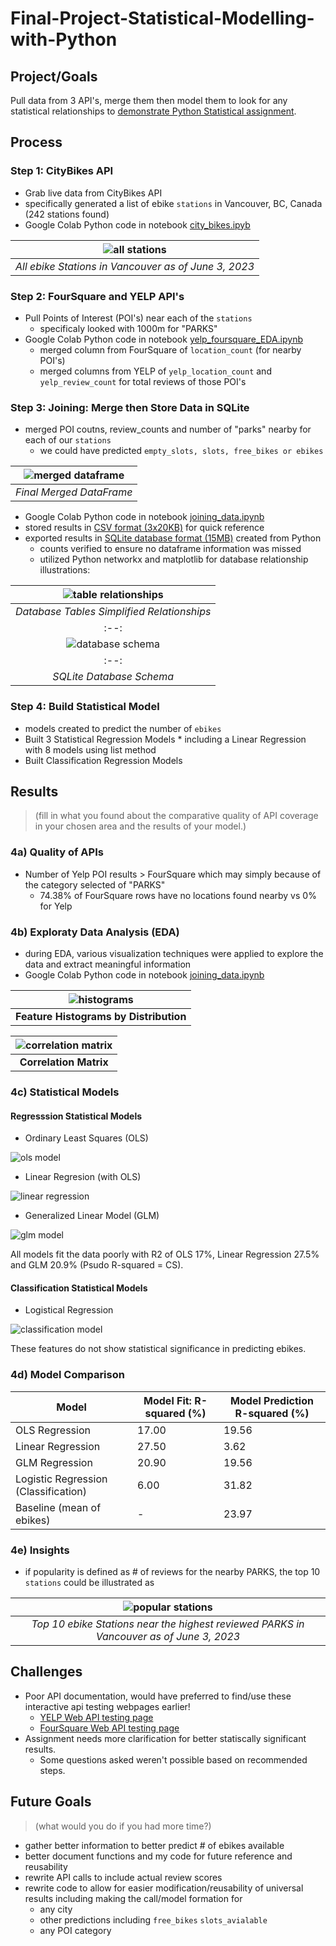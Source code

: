 # Final-Project-Statistical-Modelling-with-Python

## Project/Goals
Pull data from 3 API's, merge them then model them to look for any statistical relationships to [demonstrate Python Statistical assignment](https://github.com/cboyda/LighthouseLabs/blob/main/Project-Python_Statistics/assignment.md).


## Process
### Step 1: CityBikes API
* Grab live data from CityBikes API
* specifically generated a list of ebike `stations` in Vancouver, BC, Canada (242 stations found)
* Google Colab Python code in notebook [city_bikes.ipyb](https://github.com/cboyda/LighthouseLabs/blob/main/Project-Python_Statistics/notebooks/city_bikes.ipynb)

| ![all stations](https://github.com/cboyda/LighthouseLabs/blob/main/Project-Python_Statistics/images/map_all_vancouver_stations.png) | 
|:--:| 
| *All ebike Stations in Vancouver as of June 3, 2023* |


### Step 2: FourSquare and YELP API's
* Pull Points of Interest (POI's) near each of the `stations` 
   * specificaly looked with 1000m for "PARKS"
* Google Colab Python code in notebook [yelp_foursquare_EDA.ipynb](https://github.com/cboyda/LighthouseLabs/blob/main/Project-Python_Statistics/notebooks/yelp_foursquare_EDA.ipynb)
   * merged column from FourSquare of `location_count` (for nearby POI's)
   * merged columns from YELP of `yelp_location_count` and `yelp_review_count` for total reviews of those POI's


### Step 3: Joining: Merge then Store Data in SQLite
* merged POI coutns, review_counts and number of "parks" nearby for each of our `stations`
   * we could have predicted `empty_slots, slots, free_bikes or ebikes`

| ![merged dataframe](https://raw.githubusercontent.com/cboyda/LighthouseLabs/main/Project-Python_Statistics/images/merged_dataframe.png) | 
|:--:| 
| *Final Merged DataFrame* |

* Google Colab Python code in notebook [joining_data.ipynb](https://github.com/cboyda/LighthouseLabs/blob/main/Project-Python_Statistics/notebooks/joining_data.ipynb)
* stored results in [CSV format (3x20KB)](https://github.com/cboyda/LighthouseLabs/tree/main/Project-Python_Statistics/data) for quick reference
* exported results in [SQLite database format (15MB)](https://github.com/cboyda/LighthouseLabs/blob/main/Project-Python_Statistics/data/city_bikes_sqlite_database.db) created from Python
   * counts verified to ensure no dataframe information was missed
   * utilized Python networkx and matplotlib for database relationship illustrations:

| ![table relationships](https://raw.githubusercontent.com/cboyda/LighthouseLabs/main/Project-Python_Statistics/images/sqlite_db_table_relationship.png) | 
|:--:| 
| *Database Tables Simplified Relationships* |
|:--:| 
| ![database schema](https://raw.githubusercontent.com/cboyda/LighthouseLabs/main/Project-Python_Statistics/images/sqlite_db_schema_diagram.png) | 
|:--:| 
| *SQLite Database Schema* |


### Step 4: Build Statistical Model
* models created to predict the number of `ebikes`
* Built 3 Statistical Regression Models 
      * including a Linear Regression with 8 models using list method
* Built Classification Regression Models

## Results
> (fill in what you found about the comparative quality of API coverage in your chosen area and the results of your model.)

### 4a) Quality of APIs
* Number of Yelp POI results > FourSquare which may simply because of the category selected of "PARKS"
   * 74.38% of FourSquare rows have no locations found nearby vs 0% for Yelp

### 4b) Exploraty Data Analysis (EDA)
* during EDA, various visualization techniques were applied to explore the data and extract meaningful information
* Google Colab Python code in notebook [joining_data.ipynb](https://github.com/cboyda/LighthouseLabs/blob/main/Project-Python_Statistics/notebooks/joining_data.ipynb)


| ![histograms](https://raw.githubusercontent.com/cboyda/LighthouseLabs/main/Project-Python_Statistics/images/histograms.png) | 
|:---:|
| **Feature Histograms by Distribution** |


| ![correlation matrix](https://raw.githubusercontent.com/cboyda/LighthouseLabs/main/Project-Python_Statistics/images/correlation_matrix.png) | 
|:---:|
| **Correlation Matrix** |

### 4c) Statistical Models
#### Regresssion Statistical Models
* Ordinary Least Squares (OLS)

![ols model](https://raw.githubusercontent.com/cboyda/LighthouseLabs/main/Project-Python_Statistics/images/regression_ols_model.png)

* Linear Regresion (with OLS)

![linear regression](https://raw.githubusercontent.com/cboyda/LighthouseLabs/main/Project-Python_Statistics/images/regression_ols_linear_model.png)

* Generalized Linear Model (GLM)

![glm model](https://raw.githubusercontent.com/cboyda/LighthouseLabs/main/Project-Python_Statistics/images/regression_glm_model.png)

All models fit the data poorly with R2 of OLS 17%, Linear Regression 27.5% and GLM 20.9% (Psudo R-squared = CS).

#### Classification Statistical Models
* Logistical Regression

![classification model](https://raw.githubusercontent.com/cboyda/LighthouseLabs/main/Project-Python_Statistics/images/classification_logistical_regression.png)

These features do not show statistical significance in predicting ebikes.

### 4d) Model Comparison

| Model                                | Model Fit: R-squared (%) | Model Prediction R-squared (%) |
|--------------------------------------|-------------------------|--------------------------------|
| OLS Regression                       | 17.00                   | 19.56                          |
| Linear Regression                    | 27.50                   | 3.62                           |
| GLM Regression                       | 20.90                   | 19.56                          |
| Logistic Regression (Classification) |  6.00                   | 31.82                          |
| Baseline (mean of ebikes)            | -                       | 23.97                          |

### 4e) Insights
* if popularity is defined as # of reviews for the nearby PARKS, the top 10 `stations` could be illustrated as

| ![popular stations](https://raw.githubusercontent.com/cboyda/LighthouseLabs/main/Project-Python_Statistics/images/map_highest_park_reviews_nearby_stations.png) | 
|:--:| 
| *Top 10 ebike Stations near the highest reviewed PARKS in Vancouver as of June 3, 2023* |


## Challenges 
* Poor API documentation, would have preferred to find/use these interactive api testing webpages earlier!
   * [YELP Web API testing page](https://docs.developer.yelp.com/reference/v3_business_search)
   * [FourSquare Web API testing page](https://location.foursquare.com/developer/reference/place-search)
* Assignment needs more clarification for better statiscally significant results. 
   * Some questions asked weren't possible based on recommended steps.

## Future Goals

> (what would you do if you had more time?)

* gather better information to better predict # of ebikes available
* better document functions and my code for future reference and reusability
* rewrite API calls to include actual review scores
* rewrite code to allow for easier modification/reusability of universal results including making the call/model formation for
   * any city
   * other predictions including `free_bikes` `slots_avialable`
   * any POI category
